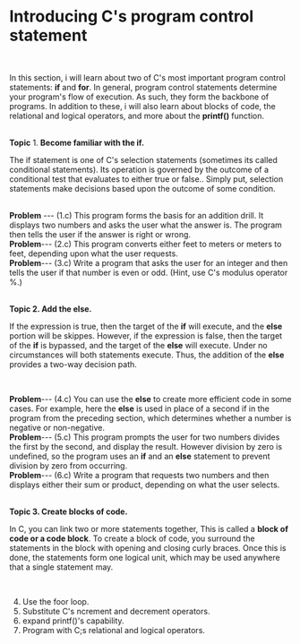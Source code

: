 <h1>Introducing C's program control statement</h1><br>
<p>In this section, i will learn about two of C's most important program control statements: <b>if</b> and <b>for</b>. In general, program control statements determine your program's flow of execution. As such, they form the backbone of programs. In addition to these, i will also learn about blocks of code, the relational and logical operators, and more about the <b>printf()</b> function.</p><br>
 <b>Topic</b>
  1. <b>Become familiar with the if.</b><br>
  <p>The if statement is one of C's selection statements (sometimes its called conditional statements). Its operation is governed by the outcome of a conditional test that evaluates to either true or false.. Simply put, selection statements make decisions based upon the outcome of some condition.</p></br>
  <b>Problem</b> --- (1.c) This program forms the basis for an addition drill. It displays two numbers and asks the user what the answer is. The program then tells the user if the answer is right or wrong.<br>
  <b>Problem</b>--- (2.c) This program converts either feet to meters or meters to feet, depending upon what the user requests.<br>
  <b>Problem</b>--- (3.c) Write a program that asks the user for an integer and then tells the user if that number is even or odd. (Hint, use C's modulus operator %.)
  <br><br>
  
  
  <b>Topic 2. Add the else.</b><br>
  <p>If the expression is true, then the target of the <b>if</b> will execute, and the <b>else</b> portion will be skippes. However, if the expression is false, then the target of the <b>if</b> is bypassed, and the target of the <b>else</b> will execute. Under no circumstances will both statements execute. Thus, the addition of the <b>else</b> provides a two-way decision path.</p><br>
  
  <b>Problem</b>--- (4.c) You can use the <b>else</b> to create more efficient code in some cases. For example, here the <b>else</b> is used in place of a second if in the program from the preceding section, which determines whether a number is negative or non-negative.<br>
  <b>Problem</b>--- (5.c) This program prompts the user for two numbers divides the first by the second, and display the result. However division by zero is undefined, so the program uses an <b>if</b> and an <b>else</b> statement to prevent division by zero from occurring.<br>
  <b>Problem</b>--- (6.c) Write a program that requests two numbers and then displays either their sum or product, depending on what the user selects.<br><br>
  
  
  <b>Topic 3. Create blocks of code.</b>
  <p>In C, you can link two or more statements together, This is called a <b>block of code or a code block</b>. To create a block of code, you surround the statements in the block with opening and closing curly braces. Once this is done, the statements form one logical unit, which may be used anywhere that a single statement may.</p><br>
  
  
  
  
  
  
  
  
  
  4. Use the foor loop.<br>
  5. Substitute C's ncrement and decrement operators.<br>
  6. expand printf()'s capability.<br>
  7. Program with C;s relational and logical operators.<br>

